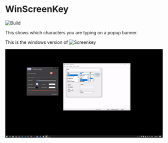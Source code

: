 # WinScreenKey
![Build](https://github.com/umairsyed613/WinScreenKey/workflows/Build%20and%20Publish/badge.svg)

This shows which characters you are typing on a popup banner.

This is the windows version of ![Screenkey](https://gitlab.com/screenkey/screenkey/-/tree/master)

![Sample](https://github.com/umairsyed613/WinScreenKey/blob/master/demo.gif)
